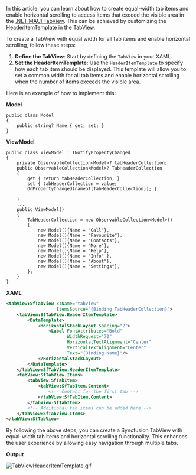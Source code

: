 In this article, you can learn about how to create equal-width tab items and enable horizontal scrolling to access items that exceed the visible area in the [.NET MAUI TabView](https://www.syncfusion.com/maui-controls/maui-tab-view). This can be achieved by customizing the [HeaderItemTemplate](https://help.syncfusion.com/cr/maui/Syncfusion.Maui.TabView.SfTabView.html#Syncfusion_Maui_TabView_SfTabView_HeaderItemTemplate) in the TabView.

To create a TabView with equal width for all tab items and enable horizontal scrolling, follow these steps:

1. **Define the TabView**: Start by defining the `TabView` in your XAML.
2. **Set the HeaderItemTemplate**: Use the `HeaderItemTemplate` to specify how each tab item should be displayed. This template will allow you to set a common width for all tab items and enable horizontal scrolling when the number of items exceeds the visible area.

Here is an example of how to implement this:

**Model**

```
public class Model
{
    public string? Name { get; set; }
}
```

**ViewModel**

```
public class ViewModel : INotifyPropertyChanged
{
    private ObservableCollection<Model>? tabHeaderCollection;
    public ObservableCollection<Model>? TabHeaderCollection
    {
        get { return tabHeaderCollection; }
        set { tabHeaderCollection = value; 
        OnPropertyChanged(nameof(TabHeaderCollection)); }

    }
    ...
    public ViewModel()
    {
        TabHeaderCollection = new ObservableCollection<Model>()
        {
            new Model(){Name = "Call"},
            new Model(){Name = "Favourite"},
            new Model(){Name = "Contacts"},
            new Model(){Name = "More"},
            new Model(){Name = "Help"},
            new Model(){Name = "Info" },
            new Model(){Name = "About"},
            new Model(){Name = "Settings"},
        };
    }
}
```

**XAML**

```xml
<tabView:SfTabView x:Name="tabView"
                   ItemsSource="{Binding TabHeaderCollection}">
    <tabView:SfTabView.HeaderItemTemplate>
        <DataTemplate>
            <HorizontalStackLayout Spacing="2">
                <Label FontAttributes="Bold" 
                       WidthRequest="70"
                       HorizontalTextAlignment="Center"
                       VerticalTextAlignment="Center"
                       Text="{Binding Name}"/>
            </HorizontalStackLayout>
        </DataTemplate>
    </tabView:SfTabView.HeaderItemTemplate>
    <tabView:SfTabView.Items>
        <tabView:SfTabItem>
            <tabView:SfTabItem.Content>
                <!-- Content for the first tab -->
            </tabView:SfTabItem.Content>
        </tabView:SfTabItem>
        <!-- Additional tab items can be added here -->
    </tabView:SfTabView.Items>
</tabView:SfTabView>
```

By following the above steps, you can create a Syncfusion TabView with equal-width tab items and horizontal scrolling functionality. This enhances the user experience by allowing easy navigation through multiple tabs.

**Output**

![TabViewHeaderItemTemplate.gif](https://support.syncfusion.com/kb/agent/attachment/article/17124/inline?token=eyJhbGciOiJodHRwOi8vd3d3LnczLm9yZy8yMDAxLzA0L3htbGRzaWctbW9yZSNobWFjLXNoYTI1NiIsInR5cCI6IkpXVCJ9.eyJpZCI6IjI4MjY4Iiwib3JnaWQiOiIzIiwiaXNzIjoic3VwcG9ydC5zeW5jZnVzaW9uLmNvbSJ9.osrFaKzEaaChH3dYfxtcZyunnvgsSC7WxCEiUr64wCk)
